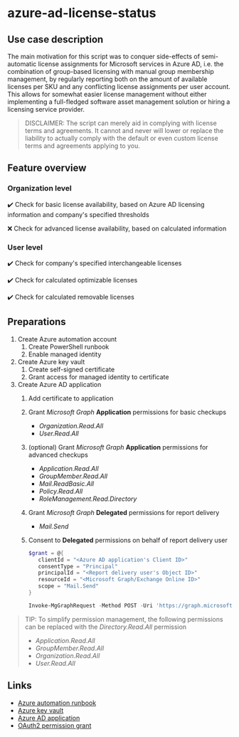# azure-ad-license-status

## Use case description

The main motivation for this script was to conquer side-effects of semi-automatic license assignments for Microsoft services in Azure AD, i.e. the combination of group-based licensing with manual group membership management, by regularly reporting both on the amount of available licenses per SKU and any conflicting license assignments per user account. This allows for somewhat easier license management without either implementing a full-fledged software asset management solution or hiring a licensing service provider.

> DISCLAIMER: The script can merely aid in complying with license terms and agreements. It cannot and never will lower or replace the liability to actually comply with the default or even custom license terms and agreements applying to you.

## Feature overview

### Organization level

:heavy_check_mark: Check for basic license availability, based on Azure AD licensing information and company's specified thresholds

:x: Check for advanced license availability, based on calculated information

### User level

:heavy_check_mark: Check for company's specified interchangeable licenses

:heavy_check_mark: Check for calculated optimizable licenses

:heavy_check_mark: Check for calculated removable licenses

## Preparations

1. Create Azure automation account
   1. Create PowerShell runbook
   2. Enable managed identity
2. Create Azure key vault
   1. Create self-signed certificate
   2. Grant access for managed identity to certificate
3. Create Azure AD application
   1. Add certificate to application
   2. Grant _Microsoft Graph_ **Application** permissions for basic checkups
      - _Organization.Read.All_
      - _User.Read.All_
   3. (optional) Grant _Microsoft Graph_ **Application** permissions for advanced checkups
      - _Application.Read.All_
      - _GroupMember.Read.All_
      - _Mail.ReadBasic.All_
      - _Policy.Read.All_
      - _RoleManagement.Read.Directory_
   4. Grant _Microsoft Graph_ **Delegated** permissions for report delivery
      - _Mail.Send_
   5. Consent to **Delegated** permissions on behalf of report delivery user

      ```powershell
      $grant = @{
         clientId = "<Azure AD application's Client ID>"
         consentType = "Principal"
         principalId = "<Report delivery user's Object ID>"
         resourceId = "<Microsoft Graph/Exchange Online ID>"
         scope = "Mail.Send"
      }

      Invoke-MgGraphRequest -Method POST -Uri 'https://graph.microsoft.com/v1.0/oauth2PermissionGrants' -Body $grant ContentType 'application/json'
      ```

> TIP: To simplify permission management, the following permissions can be replaced with the _Directory.Read.All_ permission
>
>- _Application.Read.All_
>- _GroupMember.Read.All_
>- _Organization.Read.All_
>- _User.Read.All_

## Links

- [Azure automation runbook](https://docs.microsoft.com/azure/automation/quickstarts/create-account-portal)
- [Azure key vault](https://docs.microsoft.com/azure/key-vault/general/quick-create-portal)
- [Azure AD application](https://docs.microsoft.com/azure/active-directory/develop/quickstart-register-app)
- [OAuth2 permission grant](https://learn.microsoft.com/graph/api/oauth2permissiongrant-post?view=graph-rest-1.0&tabs=http)
